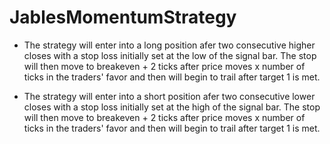 # JablesMomentumStrategy
- The strategy will enter into a long position afer two consecutive higher closes with a stop loss initially
set at the low of the signal bar. The stop will then move to breakeven + 2 ticks after price moves x number
of ticks in the traders' favor and then will begin to trail after target 1 is met.

- The strategy will enter into a short position afer two consecutive lower closes with a stop loss initially
set at the high of the signal bar. The stop will then move to breakeven + 2 ticks after price moves x number
of ticks in the traders' favor and then will begin to trail after target 1 is met.